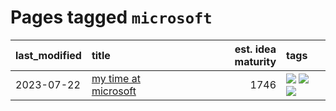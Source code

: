# Pages tagged `microsoft`

|last_modified|title|est. idea maturity|tags
|:---|:---|---:|:---|
|2023-07-22|[my time at microsoft](../my_time_at_microsoft.md)|1746|[![](https://img.shields.io/badge/tag-amazon-b5ec2c)](../tags/amazon.md) [![](https://img.shields.io/badge/tag-autobiographical-96bcc)](../tags/autobiographical.md) [![](https://img.shields.io/badge/tag-microsoft-f76896)](../tags/microsoft.md)|